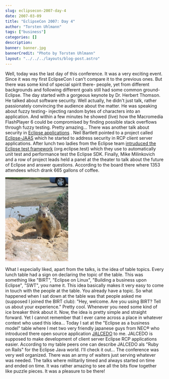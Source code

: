 ```yaml
---
slug: eclipsecon-2007-day-4
date: 2007-03-09
title: "EclipseCon 2007: Day 4"
author: "Torsten Uhlmann"
tags: ["business"]
categories: []
description:
banner: banner.jpg
bannerCredit: "Photo by Torsten Uhlmann"
layout: "../../../layouts/blog-post.astro"
---
```


Well, today was the last day of this conference. It was a very exciting event. Since it was my first EclipseCon I can't compare it to the previous ones. But there was some kind of special spirit there- people, yet from different backgrounds and following different goals still had some common ground- Eclipse. The day started with a gorgeous keynote by Dr. Herbert Thomson. He talked about software security. Well actually, he didn't just talk, rather passionately convincing the audience about the matter. He was speaking about fuzzy testing- injecting random bytes of characters into an application. And within a few minutes he showed (live) how the Macromedia FlashPlayer 6 could be compromised by finding possible stack overflows through fuzzy testing. Pretty amazing... There was another talk about security in [Eclipse applications](http://www.eclipsecon.org/2007/index.php?page=sub/&id=3889) . Neil Bartlett pointed to a project called [Eclipse-JAAS](http://sourceforge.net/projects/eclipse-jaas) which he started to address security in RCP client server applications. After lunch two ladies from the Eclipse team [intruduced the Eclipse test framework](http://www.eclipsecon.org/2007/index.php?page=sub/&id=3726) (org.eclipse.test) which they use to automatically unit test and performance test the Eclipse SDK. Finally, Mike Milinkovich and a row of project leads held a panel at the theater to talk about the future of Eclipse and answer questions. According to the board there where 1353 attendees which drank 665 gallons of coffee. [](./img_1667.jpg "img_1667.jpg")

![img\_1667.jpg](./img_1667.jpg)

What I especially liked, apart from the talks, is the idea of table topics. Every lunch table had a sign on declaring the topic of the table. This was something like "BIRT", "Eclipse on Linux", "Building a business upon Eclipse", "SWT", you name it. This idea basically makes it very easy to come in touch with the people at the table. You already have a topic. So what happened when I sat down at the table was that people asked me (supposed I joined the BIRT club): "Hey, welcome. Are you using BIRT? Tell us about your experience." Pretty cool. Whenever you need some kind of ice breaker think about it. Now, the idea is pretty simple and straight forward. Yet I cannot remember that I ever came across a place in whatever context who used this idea... Today I sat at the "Eclipse as a business model" table where I met two very friendly japanese guys from NEC® who introduced there open source application [JALCEDO](http://jalcedo2.sourceforge.net/xoops/index.php) to me. JALCEDO is supposed to make development of client server Eclipse RCP applications easier. According to my table peers one can describe JALCEDO als "Ruby on Rails" for the Eclipse Java world. I'll check it out... The conference was very well organized. There was an army of waiters just serving whatever was needed. The talks where militarily timed and always started on time and ended on time. It was rather amazing to see all the bits flow together like puzzle pieces. It was a pleasure to be there!
